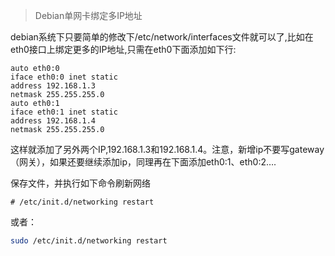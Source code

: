 > Debian单网卡绑定多IP地址

debian系统下只要简单的修改下/etc/network/interfaces文件就可以了,比如在eth0接口上绑定更多的IP地址,只需在eth0下面添加如下行:
```
auto eth0:0
iface eth0:0 inet static
address 192.168.1.3
netmask 255.255.255.0
auto eth0:1
iface eth0:1 inet static
address 192.168.1.4
netmask 255.255.255.0
```
这样就添加了另外两个IP,192.168.1.3和192.168.1.4。注意，新增ip不要写gateway（网关），如果还要继续添加ip，同理再在下面添加eth0:1、eth0:2….

保存文件，并执行如下命令刷新网络

`# /etc/init.d/networking restart`

或者：
```bash
sudo /etc/init.d/networking restart
```